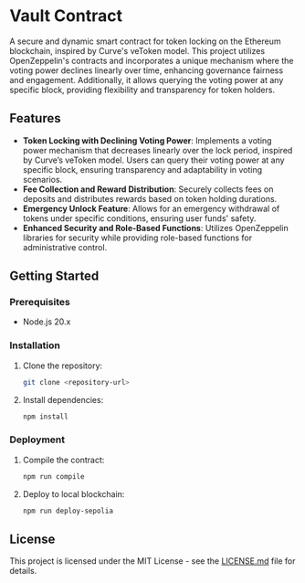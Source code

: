 
# Vault Contract

A secure and dynamic smart contract for token locking on the Ethereum blockchain, inspired by Curve's veToken model. This project utilizes OpenZeppelin's contracts and incorporates a unique mechanism where the voting power declines linearly over time, enhancing governance fairness and engagement. Additionally, it allows querying the voting power at any specific block, providing flexibility and transparency for token holders.

## Features

- **Token Locking with Declining Voting Power**: Implements a voting power mechanism that decreases linearly over the lock period, inspired by Curve’s veToken model. Users can query their voting power at any specific block, ensuring transparency and adaptability in voting scenarios.
- **Fee Collection and Reward Distribution**: Securely collects fees on deposits and distributes rewards based on token holding durations.
- **Emergency Unlock Feature**: Allows for an emergency withdrawal of tokens under specific conditions, ensuring user funds' safety.
- **Enhanced Security and Role-Based Functions**: Utilizes OpenZeppelin libraries for security while providing role-based functions for administrative control.

## Getting Started

### Prerequisites

- Node.js 20.x

### Installation

1. Clone the repository:
   ```bash
   git clone <repository-url>
   ```
2. Install dependencies:
   ```bash
   npm install
   ```

### Deployment

1. Compile the contract:
   ```bash
   npm run compile
   ```
2. Deploy to local blockchain:
   ```bash
   npm run deploy-sepolia
   ```

## License

This project is licensed under the MIT License - see the [LICENSE.md](LICENSE) file for details.
